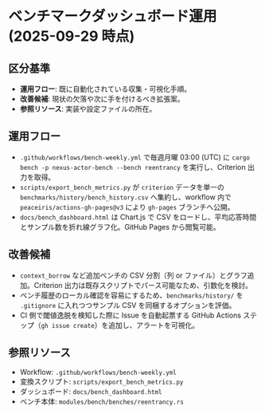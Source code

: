 # ベンチマークダッシュボード運用 (2025-09-29 時点)

## 区分基準
- **運用フロー**: 既に自動化されている収集・可視化手順。
- **改善候補**: 現状の欠落や次に手を付けるべき拡張案。
- **参照リソース**: 実装や設定ファイルの所在。

## 運用フロー
- `.github/workflows/bench-weekly.yml` で毎週月曜 03:00 (UTC) に `cargo bench -p nexus-actor-bench --bench reentrancy` を実行し、Criterion 出力を取得。
- `scripts/export_bench_metrics.py` が `criterion` データを単一の `benchmarks/history/bench_history.csv` へ集約し、workflow 内で `peaceiris/actions-gh-pages@v3` により `gh-pages` ブランチへ公開。
- `docs/bench_dashboard.html` は Chart.js で CSV をロードし、平均応答時間とサンプル数を折れ線グラフ化。GitHub Pages から閲覧可能。

## 改善候補
- `context_borrow` など追加ベンチの CSV 分割（列 or ファイル）とグラフ追加。Criterion 出力は既存スクリプトでパース可能なため、引数化を検討。
- ベンチ履歴のローカル確認を容易にするため、`benchmarks/history/` を `.gitignore` に入れつつサンプル CSV を同梱するオプションを評価。
- CI 側で閾値逸脱を検知した際に Issue を自動起票する GitHub Actions ステップ（`gh issue create`）を追加し、アラートを可視化。

## 参照リソース
- Workflow: `.github/workflows/bench-weekly.yml`
- 変換スクリプト: `scripts/export_bench_metrics.py`
- ダッシュボード: `docs/bench_dashboard.html`
- ベンチ本体: `modules/bench/benches/reentrancy.rs`

